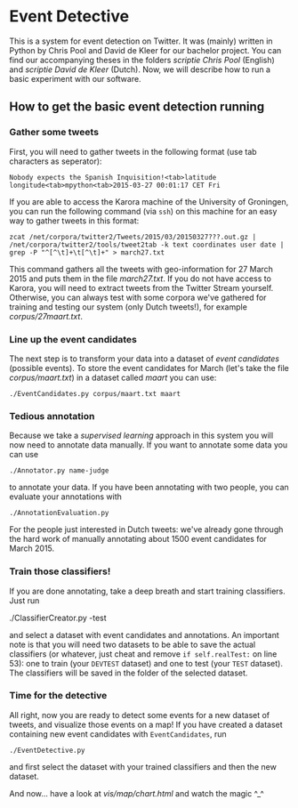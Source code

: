 # Event Detective

This is a system for event detection on Twitter. It was (mainly) written in Python by Chris Pool and David de 
Kleer for our bachelor project. You can find our accompanying theses in the folders *scriptie Chris Pool* 
(English) and *scriptie David de Kleer* (Dutch). Now, we will describe how to run a basic experiment with our software.

## How to get the basic event detection running

### Gather some tweets

First, you will need to gather tweets in the following format (use tab characters as seperator):

`Nobody expects the Spanish Inquisition!<tab>latitude longitude<tab>mpython<tab>2015-03-27 00:01:17 CET Fri`

If you are able to access the Karora machine of the University of Groningen, you can run the following 
command (via `ssh`) on this machine for an easy way to gather tweets in this format:

`zcat /net/corpora/twitter2/Tweets/2015/03/20150327???.out.gz | /net/corpora/twitter2/tools/tweet2tab -k text coordinates user date | grep -P "^[^\t]+\t[^\t]+" > march27.txt`

This command gathers all the tweets with geo-information for 27 March 2015 and puts them in the file *march27.txt*.
If you do not have access to Karora, you will need to extract tweets from the Twitter Stream yourself. Otherwise,
you can always test with some corpora we've gathered for training and testing our system (only Dutch tweets!),
for example *corpus/27maart.txt*.

### Line up the event candidates

The next step is to transform your data into a dataset of *event candidates* (possible events). To store the event 
candidates for March (let's take the file *corpus/maart.txt*) in a dataset called *maart* you can use:

`./EventCandidates.py corpus/maart.txt maart`

### Tedious annotation

Because we take a *supervised learning* approach in this system you will now need to annotate data manually. If
you want to annotate some data you can use 

`./Annotator.py name-judge`

to annotate your data. If you have been annotating with two people, you can evaluate your annotations with

`./AnnotationEvaluation.py`

For the people just interested in Dutch tweets: we've already gone through the hard work of manually annotating 
about 1500 event candidates for March 2015. 

### Train those classifiers!

If you are done annotating, take a deep breath and start training classifiers. Just run

./ClassifierCreator.py -test

and select a dataset with event candidates and annotations. An important note is that you will need two datasets
to be able to save the actual classifiers (or whatever, just cheat and remove `if self.realTest:` on line 53): one to train
(your `DEVTEST` dataset) and one to test (your `TEST` dataset). The classifiers will be saved in the folder of the 
selected dataset.

### Time for the detective

All right, now you are ready to detect some events for a new dataset of tweets, and visualize those events on a
map! If you have created a dataset containing new event candidates with `EventCandidates`, run

`./EventDetective.py`

and first select the dataset with your trained classifiers and then the new dataset. 

And now... have a look at *vis/map/chart.html* and watch the magic ^_^